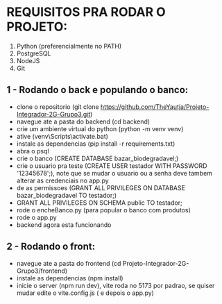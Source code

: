 # REQUISITOS PRA RODAR O PROJETO:
1. Python (preferencialmente no PATH)
2. PostgreSQL
3. NodeJS
4. Git

## 1 - Rodando o back e populando o banco:
* clone o repositorio   (git clone https://github.com/TheYautja/Projeto-Integrador-2G-Grupo3.git)
* navegue ate a pasta do backend   (cd backend)
* crie um ambiente virtual do python   (python -m venv venv)
* ative   (venv\Scripts\activate.bat)
* instale as dependencias   (pip install -r requirements.txt)
* abra o psql
* crie o banco   (CREATE DATABASE bazar_biodegradavel;)
* crie o usuario pra teste   (CREATE USER testador WITH PASSWORD '12345678';), note que se mudar o usuario ou a senha deve tambem alterar as credenciais no app.py
* de as permissoes   (GRANT ALL PRIVILEGES ON DATABASE bazar_biodegradavel TO testador;)
* GRANT ALL PRIVILEGES ON SCHEMA public TO testador;
* rode o encheBanco.py (para popular o banco com produtos)
* rode o app.py
* backend agora esta funcionando

## 2 - Rodando o front:
* navegue ate a pasta do frontend   (cd Projeto-Integrador-2G-Grupo3/frontend)
* instale as dependencias (npm install)
* inicie o server (npm run dev), vite roda no 5173 por padrao, se quiser mudar edite o vite.config.js ( e depois o app.py)

